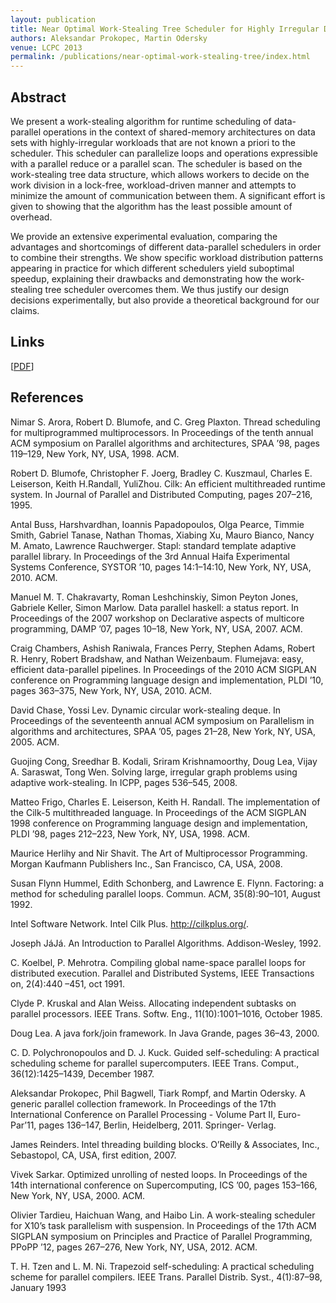 ```yaml
---
layout: publication
title: Near Optimal Work-Stealing Tree Scheduler for Highly Irregular Data-Parallel Workloads 
authors: Aleksandar Prokopec, Martin Odersky
venue: LCPC 2013
permalink: /publications/near-optimal-work-stealing-tree/index.html
---
```



## Abstract

We present a work-stealing algorithm for runtime scheduling of data-parallel operations
in the context of shared-memory architectures on data sets with
highly-irregular workloads that are not known a priori to the scheduler.
This scheduler can parallelize loops and operations expressible with a parallel
reduce or a parallel scan.
The scheduler is based on the work-stealing tree data structure, which
allows workers to decide on the work division in a lock-free, workload-driven
manner and attempts to minimize the amount of communication between them.
A significant effort is given to showing that the algorithm has the
least possible amount of overhead.

We provide an extensive experimental evaluation, comparing the advantages
and shortcomings of different data-parallel schedulers in order to
combine their strengths.
We show specific workload distribution patterns appearing in practice
for which different schedulers yield suboptimal speedup, explaining their
drawbacks and demonstrating how the work-stealing tree scheduler overcomes them.
We thus justify our design decisions experimentally, but also provide
a theoretical background for our claims.


## Links

\[[PDF](/resources/docs/lcpc2013_submission_6.pdf)\]


## References

Nimar S. Arora, Robert D. Blumofe, and C. Greg Plaxton. Thread scheduling for multiprogrammed multiprocessors. In Proceedings of the tenth annual ACM symposium on Parallel algorithms and architectures, SPAA ’98, pages 119–129, New York, NY, USA, 1998. ACM.

Robert D. Blumofe, Christopher F. Joerg, Bradley C. Kuszmaul, Charles E. Leiserson, Keith H.Randall, YuliZhou. Cilk: An efficient multithreaded runtime system. In Journal of Parallel and Distributed Computing, pages 207–216, 1995.

Antal Buss, Harshvardhan, Ioannis Papadopoulos, Olga Pearce, Timmie Smith, Gabriel Tanase, Nathan Thomas, Xiabing Xu, Mauro Bianco, Nancy M. Amato, Lawrence Rauchwerger. Stapl: standard template adaptive parallel library. In Proceedings of the 3rd Annual Haifa Experimental Systems Conference, SYSTOR ’10, pages 14:1–14:10, New York, NY, USA, 2010. ACM.

Manuel M. T. Chakravarty, Roman Leshchinskiy, Simon Peyton Jones, Gabriele Keller, Simon Marlow. Data parallel haskell: a status report. In Proceedings of the 2007 workshop on Declarative aspects of multicore programming, DAMP ’07, pages 10–18, New York, NY, USA, 2007. ACM.

Craig Chambers, Ashish Raniwala, Frances Perry, Stephen Adams, Robert R. Henry, Robert Bradshaw, and Nathan Weizenbaum. Flumejava: easy, efficient data-parallel pipelines. In Proceedings of the 2010 ACM SIGPLAN conference on Programming language design and implementation, PLDI ’10, pages 363–375, New York, NY, USA, 2010. ACM.

David Chase, Yossi Lev. Dynamic circular work-stealing deque. In Proceedings of the seventeenth annual ACM symposium on Parallelism in algorithms and architectures, SPAA ’05, pages 21–28, New York, NY, USA, 2005. ACM.

Guojing Cong, Sreedhar B. Kodali, Sriram Krishnamoorthy, Doug Lea, Vijay A. Saraswat, Tong Wen. Solving large, irregular graph problems using adaptive work-stealing. In ICPP, pages 536–545, 2008.

Matteo Frigo, Charles E. Leiserson, Keith H. Randall. The implementation of the Cilk-5 multithreaded language. In Proceedings of the ACM SIGPLAN 1998 conference on Programming language design and implementation, PLDI ’98, pages 212–223, New York, NY, USA, 1998. ACM.

Maurice Herlihy and Nir Shavit. The Art of Multiprocessor Programming. Morgan Kaufmann Publishers Inc., San Francisco, CA, USA, 2008.

Susan Flynn Hummel, Edith Schonberg, and Lawrence E. Flynn. Factoring: a method for scheduling parallel loops. Commun. ACM, 35(8):90–101, August 1992.

Intel Software Network. Intel Cilk Plus. http://cilkplus.org/.

Joseph JáJá. An Introduction to Parallel Algorithms. Addison-Wesley, 1992.

C. Koelbel, P. Mehrotra. Compiling global name-space parallel loops for distributed execution. Parallel and Distributed Systems, IEEE Transactions on, 2(4):440 –451, oct 1991.

Clyde P. Kruskal and Alan Weiss. Allocating independent subtasks on parallel processors. IEEE Trans. Softw. Eng., 11(10):1001–1016, October 1985.

Doug Lea. A java fork/join framework. In Java Grande, pages 36–43, 2000.

C. D. Polychronopoulos and D. J. Kuck. Guided self-scheduling: A practical scheduling scheme for parallel supercomputers. IEEE Trans. Comput., 36(12):1425–1439, December 1987.

Aleksandar Prokopec, Phil Bagwell, Tiark Rompf, and Martin Odersky. A generic parallel collection framework. In Proceedings of the 17th International Conference on Parallel Processing - Volume Part II, Euro-Par’11, pages 136–147, Berlin, Heidelberg, 2011. Springer-
Verlag.

James Reinders. Intel threading building blocks. O’Reilly & Associates, Inc., Sebastopol, CA, USA, first edition, 2007.

Vivek Sarkar. Optimized unrolling of nested loops. In Proceedings of the 14th international conference on Supercomputing, ICS ’00, pages 153–166, New York, NY, USA, 2000. ACM.

Olivier Tardieu, Haichuan Wang, and Haibo Lin. A work-stealing scheduler for X10’s task parallelism with suspension. In Proceedings of the 17th ACM SIGPLAN symposium on Principles and Practice of Parallel Programming, PPoPP ’12, pages 267–276, New York, NY, USA, 2012. ACM.

T. H. Tzen and L. M. Ni. Trapezoid self-scheduling: A practical scheduling scheme for parallel compilers. IEEE Trans. Parallel Distrib. Syst., 4(1):87–98, January 1993
